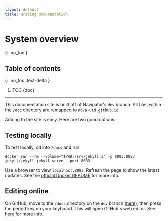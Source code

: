 ```yaml
---
layout: default
title: Writing documentation
---
```


# System overview
{: .no_toc }

## Table of contents
{: .no_toc .text-delta }

1. TOC
{:toc}

---

This documentation site is built off of Navigator's `dev` branch. All files within the `/doc` directory are remapped to `nova-utd.github.io`.

Adding to the site is easy. Here are two good options:

## Testing locally
To test locally, cd into `/docs` and run 

```text
docker run --rm --volume="$PWD:/srv/jekyll:Z" -p 8083:8083 jekyll/jekyll jekyll serve --port 8083
```

 Use a browser to view `localhost:8083`. Refresh the page to show the latest updates. See the [official Docker README](https://github.com/envygeeks/jekyll-docker/blob/master/README.md) for more info.

## Editing online
On GitHub, move to the `/docs` directory on the `dev` branch ([here](https://github.com/Nova-UTD/navigator/tree/dev/docs)), then press the period key on your keyboard. This will open GitHub's web editor. See [here](https://code.visualstudio.com/Docs/languages/markdown#_markdown-preview) for more info.